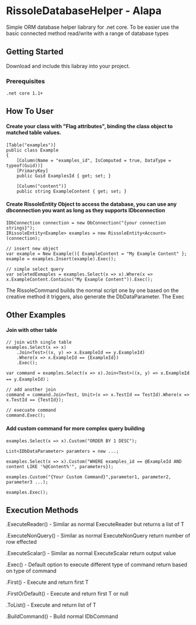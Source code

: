 # RissoleDatabaseHelper - Alapa
Simple ORM database helper liabrary for .net core. 
To be easier use the basic connected method read/write with a range of database types

## Getting Started

Download and include this liabray into your project.

### Prerequisites

```
.net core 1.1+
```


## How To User

#### Create your class with "Flag attributes", binding the class object to matched table values.

```
[Table("examples")]
public class Example
{
    [Column(Name = "examples_id", IsComputed = true, DataType = typeof(Guid))]
    [PrimaryKey]
    public Guid ExamplesId { get; set; }

    [Column("content")]
    public string ExampleContent { get; set; }
```


#### Create RissoleEntity Object to access the database, you can use any dbconnection you want as long as they supports IDbconnection

```
IDbConnection connection = new DbConnection("{your connection strings}");
IRissoleEntity<Example> examples = new RissoleEntity<Account>(connection);

// insert new object
var example = New Example(){ ExampleContent = "My Example Content" };
example = examples.Insert(example).Exec();

// simple select query
var seletedExmaples = examples.Select(x => x).Where(x => x.ExampleContent.Contains("My Example Content")).Exec();
```

The RissoleCommand builds the normal script one by one based on the creative method it triggers, also generate the DbDataParameter.
The Exec 


## Other Examples

#### Join with other table

```
// join with single table
examples.Select(x => x)
    .Join<Test>((x, y) => x.ExampleId == y.ExampleId)
    .Where(x => x.ExampleId == {ExampleId})
    .Exec();
```

```
var command = examples.Select(x => x).Join<Test>((x, y) => x.ExampleId == y.ExampleId)；

// add another join
command = command.Join<Test, Unit>(x => x.TestId == TestId).Where(x => x.TestId == {TestId});

// execuate command
command.Exec();
```


#### Add custom command for more complex query building

```
examples.Select(x => x).Custom("ORDER BY 1 DESC");
```

```
List<IDbDataParameter> paramters = new ...;

examples.Select(x => x).Custom("WHERE examples_id == @ExampleId AND content LIKE '%@Content%'", parameters});
```

```
examples.Custom("{Your Custom Command}",parameter1, parameter2, parameter3 ...);

examples.Exec();
```

## Execution Methods

.ExecuteReader<T>() - Similar as normal ExecuteReader but returns a list of T

.ExecuteNonQuery<T>() - Similar as normal ExecuteNonQuery return number of row effected

.ExecuteScalar<T>() - Similar as normal ExecuteScalar return output value

.Exec<T>() - Default option to execute different type of command return based on type of command

.First<T>() - Execute and return first T

.FirstOrDefault<T>() - Execute and return first T or null

.ToList<T>() - Execute and return list of T

.BuildCommand() - Build normal IDbCommand
